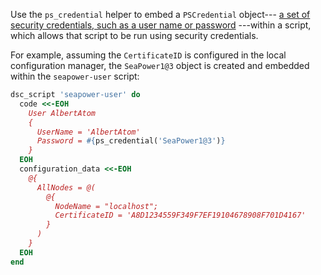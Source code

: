 Use the `ps_credential` helper to embed a `PSCredential` object--- [a
set of security credentials, such as a user name or
password](https://technet.microsoft.com/magazine/ff714574.aspx)
---within a script, which allows that script to be run using security
credentials.

For example, assuming the `CertificateID` is configured in the local
configuration manager, the `SeaPower1@3` object is created and embedded
within the `seapower-user` script:

```ruby
dsc_script 'seapower-user' do
  code <<-EOH
    User AlbertAtom
    {
      UserName = 'AlbertAtom'
      Password = #{ps_credential('SeaPower1@3')}
    }
  EOH
  configuration_data <<-EOH
    @{
      AllNodes = @(
        @{
          NodeName = "localhost";
          CertificateID = 'A8D1234559F349F7EF19104678908F701D4167'
        }
      )
    }
  EOH
end
```

